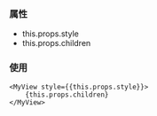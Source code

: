 ### 属性
 - this.props.style
 - this.props.children

### 使用
```
<MyView style={{this.props.style}}>
    {this.props.children}
</MyView>
```